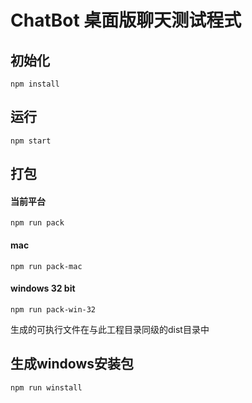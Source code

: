 # ChatBot 桌面版聊天测试程式

## 初始化
`npm install`

## 运行
`npm start`

## 打包

#### 当前平台
`npm run pack`
#### mac
`npm run pack-mac`
#### windows 32 bit
`npm run pack-win-32`

生成的可执行文件在与此工程目录同级的dist目录中

## 生成windows安装包
`npm run winstall`